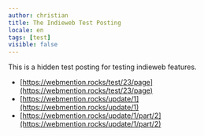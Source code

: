 ```yaml
---
author: christian
title: The Indieweb Test Posting
locale: en
tags: [test]
visible: false
---
```


This is a hidden test posting for testing indieweb features.

- [https://webmention.rocks/test/23/page](https://webmention.rocks/test/23/page)
- [https://webmention.rocks/update/1](https://webmention.rocks/update/1)
- [https://webmention.rocks/update/1/part/2](https://webmention.rocks/update/1/part/2)
